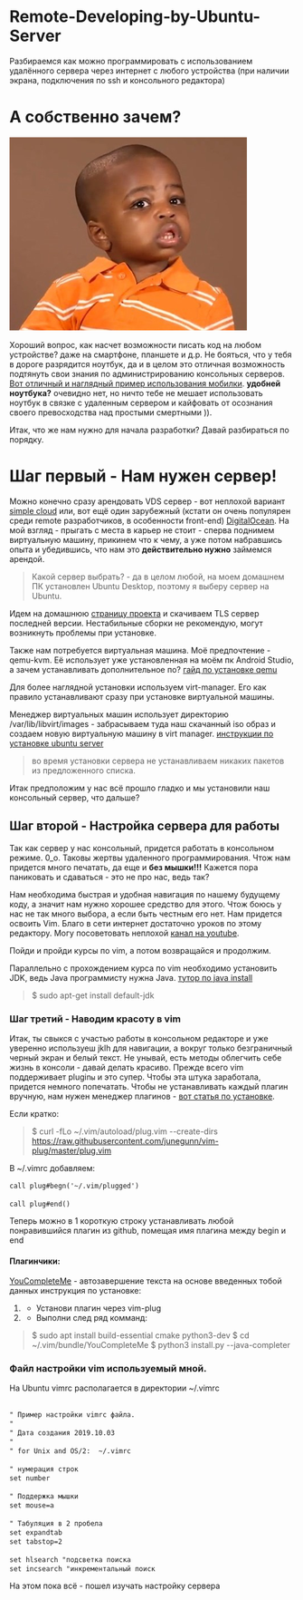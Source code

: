 # Remote-Developing-by-Ubuntu-Server
Разбираемся как можно программировать с использованием удалённого сервера через интернет с любого устройства (при наличии экрана, подключения по ssh и консольного редактора)

# А собственно зачем?
![img boy](/res/boy.png)

Хороший вопрос, как насчет возможности писать код на любом устройстве? даже на смартфоне, планшете и д.р. Не бояться, что у тебя в дороге разрядится ноутбук, да и в целом это отличная возможность подтянуть свои знания по администрированию консольных серверов. [Вот отличный и наглядный пример использования мобилки](https://www.youtube.com/watch?v=2Dv61Gz3M4Q). __удобней ноутбука?__ очевидно нет, но ничто тебе не мешает использовать ноутбук в связке с удаленным сервером и кайфовать от осознания своего превосходства над простыми смертными )).

Итак, что же нам нужно для начала разработки? Давай разбираться по порядку.

# Шаг первый - Нам нужен сервер!
Можно конечно сразу арендовать VDS сервер - вот неплохой вариант [simple cloud](https://simplecloud.ru/) или, вот ещё один зарубежный (кстати он очень популярен среди remote разработчиков, в особенности front-end) [DigitalOcean](https://www.digitalocean.com/). 
На мой взгляд - прыгать с места в карьер не стоит - сперва поднимем виртуальную машину, прикинем что к чему, а уже потом набравшись опыта и убедившись, что нам это __действительно нужно__ займемся арендой.

> Какой сервер выбрать? - да в целом любой, на моем домашнем ПК установлен Ubuntu Desktop, поэтому я выберу сервер на Ubuntu.

Идем на домашнюю [страницу проекта](https://ubuntu.com/download/server/thank-you?country=RU&version=18.04.3&architecture=amd64#download) и скачиваем TLS сервер последней версии. Нестабильные сборки не рекомендую, могут возникнуть проблемы при установке.

Также нам потребуется виртуальная машина. Моё предпочтение - qemu-kvm. Её использует уже установленная на моём пк Android Studio, а зачем устанавливать дополнительное по? [гайд по установке qemu](https://help.ubuntu.ru/wiki/kvm)

Для более наглядной установки используем virt-manager. Его как правило устанавливают сразу при установке виртуальной машины.

Менеджер виртуальных машин использует директорию /var/lib/libvirt/images - забрасываем туда наш скачанный iso образ и создаем новую виртуальную машину в virt manager.
[инструкции по установке ubuntu server](https://losst.ru/ustanovka-ubuntu-server-18-04)

> во время установки сервера не устанавливаем никаких пакетов из предложенного списка.

Итак предположим у нас всё прошло гладко и мы установили наш консольный сервер, что дальше?

## Шаг второй - Настройка сервера для работы
Так как сервер у нас консольный, придется работать в консольном режиме. 0_о. Таковы жертвы удаленного программирования. 
Чтож нам придется много печатать, да еще и __без мышки!!!__ Кажется пора паниковать и сдаваться - это не про нас, ведь так? 

Нам необходима быстрая и удобная навигация по нашему будущему коду, а значит нам нужно хорошее средство для этого. Чтож боюсь у нас не так много выбора, а если быть честным его нет. Нам придется освоить Vim. Благо в сети интернет достаточно уроков по этому редактору. Могу посоветовать неплохой [канал на youtube](https://www.youtube.com/watch?v=zNnsNtBF80g&list=PLcjongJGYetkY4RFSVftH43F91vgzqB7U).

Пойди и пройди курсы по vim, а потом возвращайся и продолжим.

Параллельно с прохождением курса по vim необходимо установить JDK, ведь Java программисту нужна Java. [тутор по java install](https://help.ubuntu.ru/wiki/java)

> $ sudo apt-get install default-jdk

### Шаг третий - Наводим красоту в vim
Итак, ты свыкся с участью работы в консольном редакторе и уже уверенно используеш jklh для навигации, а вокруг только безграничный черный экран и белый текст. Не унывай, есть методы облегчить себе жизнь в консоли - давай делать красиво. 
Прежде всего vim поддерживает plugin`ы` и это супер.
Чтобы эта штука заработала, придется немного попечатать. Чтобы не устанавливать каждый плагин вручную, нам нужен менеджер плагинов - [вот статья по установке](https://rtfm.co.ua/vim-prevrashhaem-redaktor-v-ide-plaginy-i-vot-eto-vot-vsyo/).

Если кратко:
> $ curl -fLo ~/.vim/autoload/plug.vim --create-dirs https://raw.githubusercontent.com/junegunn/vim-plug/master/plug.vim

В ~/.vimrc добавляем:
```vim 
call plug#begn('~/.vim/plugged')

call plug#end()
```
Теперь можно в 1 короткую строку устанавливать любой понравившийся плагин из github, помещая имя плагина между begin и end

#### Плагинчики:
[YouCompleteMe](https://github.com/ycm-core/YouCompleteMe#linux-64-bit) - автозавершение текста на основе введенных тобой данных инструкция по установке:
1. - Установи плагин через vim-plug 
2. - Выполни след ряд комманд:
> $ sudo apt install build-essential cmake python3-dev
> $ cd ~/.vim/bundle/YouCompleteMe
> $ python3 install.py --java-completer

### Файл настройки vim используемый мной.
На Ubuntu vimrc располагается в директории ~/.vimrc

```vim

" Пример настройки vimrc файла.
"
" Дата создания 2019.10.03
"
" for Unix and OS/2:  ~/.vimrc

" нумерация строк
set number

" Поддержка мышки
set mouse=a

" Табуляция в 2 пробела
set expandtab
set tabstop=2 

set hlsearch "подсветка поиска
set incsearch "инкрементальный поиск
```
На этом пока всё - пошел изучать настройку сервера 
